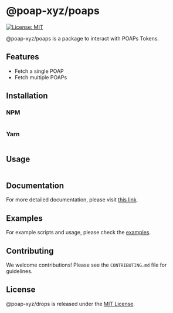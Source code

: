 # @poap-xyz/poaps

[![License: MIT](https://img.shields.io/badge/License-MIT-green.svg)](https://opensource.org/licenses/MIT)

@poap-xyz/poaps is a package to interact with POAPs Tokens.

## Features

- Fetch a single POAP
- Fetch multiple POAPs

## Installation

### NPM

```bash
```

### Yarn

```bash
```

## Usage

```javascript

```

## Documentation

For more detailed documentation, please visit [this link](https://documentation.poap.tech/docs).

## Examples

For example scripts and usage, please check the [examples](https://github.com/poap-xyz/poap.js/tree/main/examples).

## Contributing

We welcome contributions! Please see the `CONTRIBUTING.md` file for guidelines.

## License

@poap-xyz/drops is released under the [MIT License](https://opensource.org/licenses/MIT).
